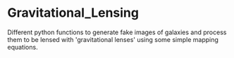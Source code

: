 # Gravitational_Lensing
Different python functions to generate fake images of galaxies and process them to be lensed with 'gravitational lenses' using some simple mapping equations.
